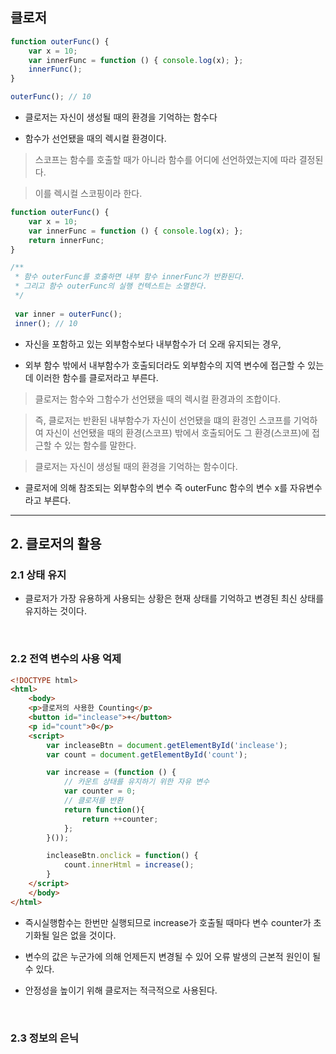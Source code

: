 ## 클로저

~~~ javascript
function outerFunc() {
    var x = 10;
    var innerFunc = function () { console.log(x); };
    innerFunc();
}

outerFunc(); // 10
~~~

- 클로저는 자신이 생성될 때의 환경을 기억하는 함수다

- 함수가 선언됐을 때의 렉시컬 환경이다.

> 스코프는 함수를 호출할 때가 아니라 함수를 어디에 선언하였는지에 따라 결정된다.

> 이를 렉시컬 스코핑이라 한다.

~~~ javascript
function outerFunc() {
    var x = 10;
    var innerFunc = function () { console.log(x); };
    return innerFunc;
}

/**
 * 함수 outerFunc를 호출하면 내부 함수 innerFunc가 반환된다.
 * 그리고 함수 outerFunc의 실행 컨텍스트는 소멸한다.
 */
 
 var inner = outerFunc();
 inner(); // 10
 ~~~

 - 자신을 포함하고 있는 외부함수보다 내부함수가 더 오래 유지되는 경우,

 - 외부 함수 밖에서 내부함수가 호출되더라도 외부함수의 지역 변수에 접근할 수 있는데 이러한 함수를 클로저라고 부른다.

 > 클로저는 함수와 그함수가 선언됐을 때의 렉시컬 환경과의 조합이다.

 > 즉, 클로저는 반환된 내부함수가 자신이 선언됐을 떄의 환경인 스코프를 기억하여 자신이 선언됐을 때의 환경(스코프) 밖에서 호출되어도 그 환경(스코프)에 접근할 수 있는 함수를 말한다.

> 클로저는 자신이 생성될 때의 환경을 기억하는 함수이다.

- 클로저에 의해 참조되는 외부함수의 변수 즉 outerFunc 함수의 변수 x를 자유변수라고 부른다.

<hr >

## 2. 클로저의 활용

### 2.1 상태 유지

- 클로저가 가장 유용하게 사용되는 상황은 현재 상태를 기억하고 변경된 최신 상태를 유지하는 것이다.

<br >

### 2.2 전역 변수의 사용 억제

~~~ html
<!DOCTYPE html>
<html>
    <body>
    <p>클로저의 사용한 Counting</p>
    <button id="inclease">+</button>
    <p id="count">0</p>
    <script>
        var incleaseBtn = document.getElementById('inclease');
        var count = document.getElementById('count');

        var increase = (function () {
            // 카운트 상태를 유지하기 위한 자유 변수
            var counter = 0;
            // 클로저를 반환
            return function(){
                return ++counter;
            };
        }());

        incleaseBtn.onclick = function() {
            count.innerHtml = increase();
        }
    </script>
    </body>
</html>
~~~

- 즉시실행함수는 한번만 실행되므로 increase가 호출될 때마다 변수 counter가 초기화될 일은 없을 것이다.

- 변수의 값은 누군가에 의해 언제든지 변경될 수 있어 오류 발생의 근본적 원인이 될 수 있다.

- 안정성을 높이기 위해 클로저는 적극적으로 사용된다.

<br >

### 2.3 정보의 은닉

